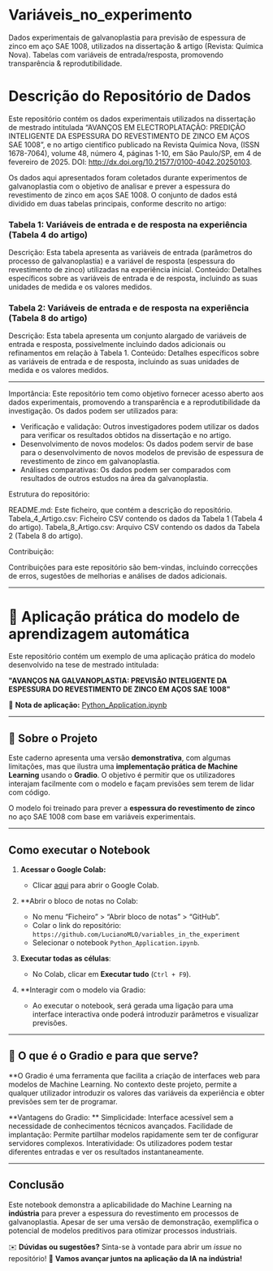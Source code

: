 # Variáveis_no_experimento
Dados experimentais de galvanoplastia para previsão de espessura de zinco em aço SAE 1008, utilizados na dissertação &amp; artigo (Revista: Química Nova). Tabelas com variáveis de entrada/resposta, promovendo transparência &amp; reprodutibilidade.

# Descrição do Repositório de Dados

Este repositório contém os dados experimentais utilizados na dissertação de mestrado intitulada “AVANÇOS EM ELECTROPLATAÇÃO: PREDIÇÃO INTELIGENTE DA ESPESSURA DO REVESTIMENTO DE ZINCO EM AÇOS SAE 1008”, e no artigo científico publicado na Revista Química Nova, (ISSN 1678-7064), volume 48, número 4, páginas 1-10, em São Paulo/SP, em 4 de fevereiro de 2025. DOI: http://dx.doi.org/10.21577/0100-4042.20250103.

Os dados aqui apresentados foram coletados durante experimentos de galvanoplastia com o objetivo de analisar e prever a espessura do revestimento de zinco em aços SAE 1008. O conjunto de dados está dividido em duas tabelas principais, conforme descrito no artigo:

### Tabela 1: Variáveis de entrada e de resposta na experiência (Tabela 4 do artigo)

Descrição: Esta tabela apresenta as variáveis de entrada (parâmetros do processo de galvanoplastia) e a variável de resposta (espessura do revestimento de zinco) utilizadas na experiência inicial.
Conteúdo: Detalhes específicos sobre as variáveis de entrada e de resposta, incluindo as suas unidades de medida e os valores medidos.

### Tabela 2: Variáveis de entrada e de resposta na experiência (Tabela 8 do artigo)

Descrição: Esta tabela apresenta um conjunto alargado de variáveis de entrada e resposta, possivelmente incluindo dados adicionais ou refinamentos em relação à Tabela 1.
Conteúdo: Detalhes específicos sobre as variáveis de entrada e de resposta, incluindo as suas unidades de medida e os valores medidos.

---
Importância: Este repositório tem como objetivo fornecer acesso aberto aos dados experimentais, promovendo a transparência e a reprodutibilidade da investigação. Os dados podem ser utilizados para:

- Verificação e validação: Outros investigadores podem utilizar os dados para verificar os resultados obtidos na dissertação e no artigo.
- Desenvolvimento de novos modelos: Os dados podem servir de base para o desenvolvimento de novos modelos de previsão de espessura de revestimento de zinco em galvanoplastia.
- Análises comparativas: Os dados podem ser comparados com resultados de outros estudos na área da galvanoplastia.

Estrutura do repositório:

README.md: Este ficheiro, que contém a descrição do repositório.
Tabela_4_Artigo.csv: Ficheiro CSV contendo os dados da Tabela 1 (Tabela 4 do artigo).
Tabela_8_Artigo.csv: Arquivo CSV contendo os dados da Tabela 2 (Tabela 8 do artigo).

Contribuição:

Contribuições para este repositório são bem-vindas, incluindo correcções de erros, sugestões de melhorias e análises de dados adicionais.

---

# 📌 Aplicação prática do modelo de aprendizagem automática

Este repositório contém um exemplo de uma aplicação prática do modelo desenvolvido na tese de mestrado intitulada:

**"AVANÇOS NA GALVANOPLASTIA: PREVISÃO INTELIGENTE DA ESPESSURA DO REVESTIMENTO DE ZINCO EM AÇOS SAE 1008"**


📌 **Nota de aplicação:** [Python_Application.ipynb](https://github.com/LucianoMLO/variables_in_the_experiment/blob/main/Python_Aplication.ipynb)

---

## 📌 Sobre o Projeto

Este caderno apresenta uma versão **demonstrativa**, com algumas limitações, mas que ilustra uma **implementação prática de Machine Learning** usando o **Gradio**. O objetivo é permitir que os utilizadores interajam facilmente com o modelo e façam previsões sem terem de lidar com código.

O modelo foi treinado para prever a **espessura do revestimento de zinco** no aço SAE 1008 com base em variáveis experimentais.

---

## Como executar o Notebook

1. **Acessar o Google Colab:**
   - Clicar [aqui](https://colab.research.google.com/) para abrir o Google Colab.

2. **Abrir o bloco de notas no Colab:
   - No menu “Ficheiro” > “Abrir bloco de notas” > “GitHub”.
   - Colar o link do repositório: `https://github.com/LucianoMLO/variables_in_the_experiment`
   - Selecionar o notebook `Python_Application.ipynb`.

3. **Executar todas as células**:
   - No Colab, clicar em **Executar tudo** (`Ctrl + F9`).

4. **Interagir com o modelo via Gradio:
   - Ao executar o notebook, será gerada uma ligação para uma interface interactiva onde poderá introduzir parâmetros e visualizar previsões.

---

## 🔹 O que é o Gradio e para que serve?

**O Gradio é uma ferramenta que facilita a criação de interfaces web para modelos de Machine Learning. No contexto deste projeto, permite a qualquer utilizador introduzir os valores das variáveis da experiência e obter previsões sem ter de programar.

**Vantagens do Gradio: **
Simplicidade: Interface acessível sem a necessidade de conhecimentos técnicos avançados.
Facilidade de implantação: Permite partilhar modelos rapidamente sem ter de configurar servidores complexos.
Interatividade: Os utilizadores podem testar diferentes entradas e ver os resultados instantaneamente.

---

## Conclusão

Este notebook demonstra a aplicabilidade do Machine Learning na **indústria** para prever a espessura do revestimento em processos de galvanoplastia. Apesar de ser uma versão de demonstração, exemplifica o potencial de modelos preditivos para otimizar processos industriais.

✉️ **Dúvidas ou sugestões?** Sinta-se à vontade para abrir um *issue* no repositório!
🚀 **Vamos avançar juntos na aplicação da IA na indústria!**
